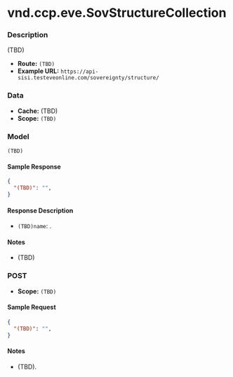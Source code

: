 # vnd.ccp.eve.SovStructureCollection 

### Description
(TBD)


- **Route:** `(TBD)`
- **Example URL:** `https://api-sisi.testeveonline.com/sovereignty/structure/`

### Data

- **Cache:** (TBD)
- **Scope:** `(TBD)`

### Model
```
(TBD)
```

#### Sample Response

```json
{
  "(TBD)": "",
}
```

#### Response Description

- `(TBD)name`: .

#### Notes

- (TBD)

### POST

- **Scope:** `(TBD)`

#### Sample Request

```json
{
  "(TBD)": "",
}
```

#### Notes

- (TBD).


